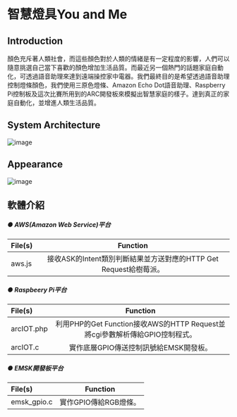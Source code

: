 # 智慧燈具You and Me


## **Introduction**

顏色充斥著人類社會，而這些顏色對於人類的情緒是有一定程度的影響，人們可以隨意挑選自己當下喜歡的顏色增加生活品質。而最近另一個熱門的話題家庭自動化，可透過語音助理來達到遠端操控家中電器。我們最終目的是希望透過語音助理控制燈條顏色，我們使用三原色燈條、Amazon Echo Dot語音助理、Raspberry Pi控制板及這次比賽所用到的ARC開發板來模擬出智慧家庭的樣子。達到真正的家庭自動化，並增進人類生活品質。

## **System Architecture**

![image](https://github.com/ChenYuShian/SmartLightYouAndMe/blob/master/doc/pic/%E7%B3%BB%E7%B5%B1%E6%9E%B6%E6%A7%8B%E5%9C%96%20.png)


## **Appearance**
![image](https://github.com/ChenYuShian/SmartLightYouAndMe/blob/master/doc/pic/%E7%A1%AC%E9%AB%94%E6%9E%B6%E8%A8%AD%E5%9C%96.png)


## **軟體介紹**

##### **● AWS(Amazon Web Service)平台**
| File(s)  | Function  |
| :------------ |:---------------:|
| aws.js      | 接收ASK的Intent類別判斷結果並方送對應的HTTP Get Request給樹莓派。 |

##### **● Raspbeery Pi平台**
| File(s)  | Function  |
| :------------ |:---------------:|
| arcIOT.php    | 利用PHP的Get Function接收AWS的HTTP Request並將cgi參數解析傳給GPIO控制程式。 |
| arcIOT.c      | 實作底層GPIO傳送控制訊號給EMSK開發板。 |

##### **● EMSK開發板平台**
| File(s)  | Function  |
| :------------ |:---------------:|
| emsk_gpio.c    | 實作GPIO傳給RGB燈條。 |
